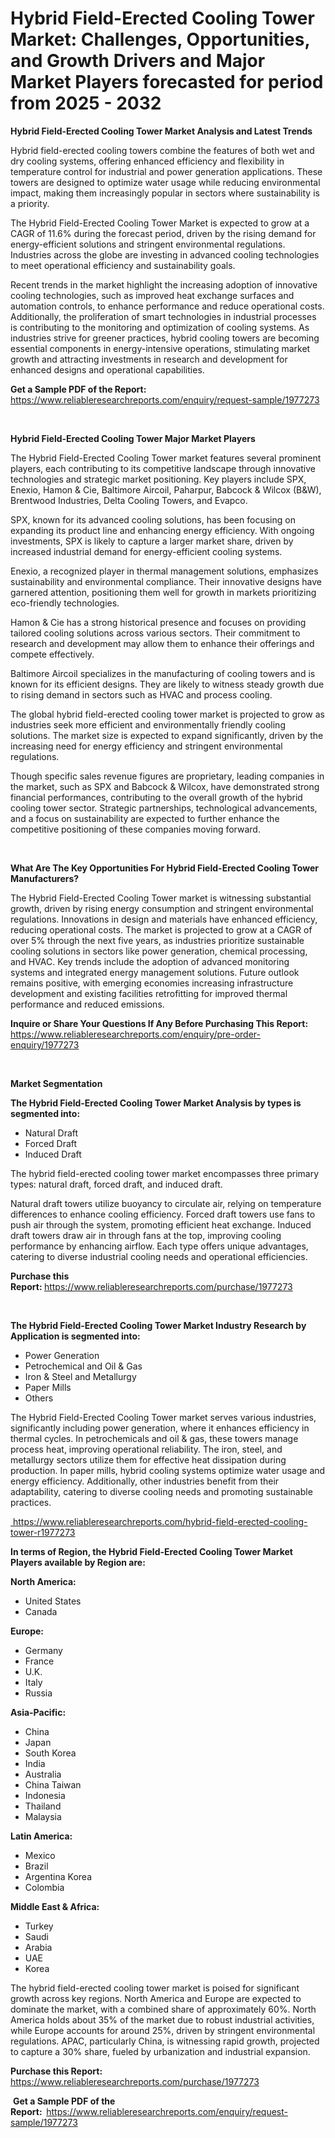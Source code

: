 <p><h1>Hybrid Field-Erected Cooling Tower Market: Challenges, Opportunities, and Growth Drivers and Major Market Players forecasted for period from 2025 - 2032</h1></p><p><strong>Hybrid Field-Erected Cooling Tower Market Analysis and Latest Trends</strong></p>
<p><p>Hybrid field-erected cooling towers combine the features of both wet and dry cooling systems, offering enhanced efficiency and flexibility in temperature control for industrial and power generation applications. These towers are designed to optimize water usage while reducing environmental impact, making them increasingly popular in sectors where sustainability is a priority.</p><p>The Hybrid Field-Erected Cooling Tower Market is expected to grow at a CAGR of 11.6% during the forecast period, driven by the rising demand for energy-efficient solutions and stringent environmental regulations. Industries across the globe are investing in advanced cooling technologies to meet operational efficiency and sustainability goals. </p><p>Recent trends in the market highlight the increasing adoption of innovative cooling technologies, such as improved heat exchange surfaces and automation controls, to enhance performance and reduce operational costs. Additionally, the proliferation of smart technologies in industrial processes is contributing to the monitoring and optimization of cooling systems. As industries strive for greener practices, hybrid cooling towers are becoming essential components in energy-intensive operations, stimulating market growth and attracting investments in research and development for enhanced designs and operational capabilities.</p></p>
<p><strong>Get a Sample PDF of the Report:&nbsp;</strong> <a href="https://www.reliableresearchreports.com/enquiry/request-sample/1977273?utm_campaign=24&utm_medium=2&utm_source=Github&utm_content=ia&utm_term=12042025&utm_id=hybrid-field-erected-cooling-tower">https://www.reliableresearchreports.com/enquiry/request-sample/1977273</a></p>
<p>&nbsp;</p>
<p><strong>Hybrid Field-Erected Cooling Tower Major Market Players</strong></p>
<p><p>The Hybrid Field-Erected Cooling Tower market features several prominent players, each contributing to its competitive landscape through innovative technologies and strategic market positioning. Key players include SPX, Enexio, Hamon & Cie, Baltimore Aircoil, Paharpur, Babcock & Wilcox (B&W), Brentwood Industries, Delta Cooling Towers, and Evapco.</p><p>SPX, known for its advanced cooling solutions, has been focusing on expanding its product line and enhancing energy efficiency. With ongoing investments, SPX is likely to capture a larger market share, driven by increased industrial demand for energy-efficient cooling systems.</p><p>Enexio, a recognized player in thermal management solutions, emphasizes sustainability and environmental compliance. Their innovative designs have garnered attention, positioning them well for growth in markets prioritizing eco-friendly technologies. </p><p>Hamon & Cie has a strong historical presence and focuses on providing tailored cooling solutions across various sectors. Their commitment to research and development may allow them to enhance their offerings and compete effectively.</p><p>Baltimore Aircoil specializes in the manufacturing of cooling towers and is known for its efficient designs. They are likely to witness steady growth due to rising demand in sectors such as HVAC and process cooling.</p><p>The global hybrid field-erected cooling tower market is projected to grow as industries seek more efficient and environmentally friendly cooling solutions. The market size is expected to expand significantly, driven by the increasing need for energy efficiency and stringent environmental regulations.</p><p>Though specific sales revenue figures are proprietary, leading companies in the market, such as SPX and Babcock & Wilcox, have demonstrated strong financial performances, contributing to the overall growth of the hybrid cooling tower sector. Strategic partnerships, technological advancements, and a focus on sustainability are expected to further enhance the competitive positioning of these companies moving forward.</p></p>
<p>&nbsp;</p>
<p><strong>What Are The Key Opportunities For Hybrid Field-Erected Cooling Tower Manufacturers?</strong></p>
<p><p>The Hybrid Field-Erected Cooling Tower market is witnessing substantial growth, driven by rising energy consumption and stringent environmental regulations. Innovations in design and materials have enhanced efficiency, reducing operational costs. The market is projected to grow at a CAGR of over 5% through the next five years, as industries prioritize sustainable cooling solutions in sectors like power generation, chemical processing, and HVAC. Key trends include the adoption of advanced monitoring systems and integrated energy management solutions. Future outlook remains positive, with emerging economies increasing infrastructure development and existing facilities retrofitting for improved thermal performance and reduced emissions.</p></p>
<p><strong>Inquire or Share Your Questions If Any Before Purchasing This Report:</strong> <a href="https://www.reliableresearchreports.com/enquiry/pre-order-enquiry/1977273?utm_campaign=24&utm_medium=2&utm_source=Github&utm_content=ia&utm_term=12042025&utm_id=hybrid-field-erected-cooling-tower">https://www.reliableresearchreports.com/enquiry/pre-order-enquiry/1977273</a></p>
<p>&nbsp;</p>
<p><strong>Market Segmentation</strong></p>
<p><strong>The Hybrid Field-Erected Cooling Tower Market Analysis by types is segmented into:</strong></p>
<p><ul><li>Natural Draft</li><li>Forced Draft</li><li>Induced Draft</li></ul></p>
<p><p>The hybrid field-erected cooling tower market encompasses three primary types: natural draft, forced draft, and induced draft. </p><p>Natural draft towers utilize buoyancy to circulate air, relying on temperature differences to enhance cooling efficiency. Forced draft towers use fans to push air through the system, promoting efficient heat exchange. Induced draft towers draw air in through fans at the top, improving cooling performance by enhancing airflow. Each type offers unique advantages, catering to diverse industrial cooling needs and operational efficiencies.</p></p>
<p><strong>Purchase this Report:&nbsp;</strong><a href="https://www.reliableresearchreports.com/purchase/1977273?utm_campaign=24&utm_medium=2&utm_source=Github&utm_content=ia&utm_term=12042025&utm_id=hybrid-field-erected-cooling-tower">https://www.reliableresearchreports.com/purchase/1977273</a></p>
<p>&nbsp;</p>
<p><strong>The Hybrid Field-Erected Cooling Tower Market Industry Research by Application is segmented into:</strong></p>
<p><ul><li>Power Generation</li><li>Petrochemical and Oil & Gas</li><li>Iron & Steel and Metallurgy</li><li>Paper Mills</li><li>Others</li></ul></p>
<p><p>The Hybrid Field-Erected Cooling Tower market serves various industries, significantly including power generation, where it enhances efficiency in thermal cycles. In petrochemicals and oil & gas, these towers manage process heat, improving operational reliability. The iron, steel, and metallurgy sectors utilize them for effective heat dissipation during production. In paper mills, hybrid cooling systems optimize water usage and energy efficiency. Additionally, other industries benefit from their adaptability, catering to diverse cooling needs and promoting sustainable practices.</p></p>
<p><a href="https://www.reliableresearchreports.com/hybrid-field-erected-cooling-tower-r1977273?utm_campaign=24&utm_medium=2&utm_source=Github&utm_content=ia&utm_term=12042025&utm_id=hybrid-field-erected-cooling-tower">&nbsp;https://www.reliableresearchreports.com/hybrid-field-erected-cooling-tower-r1977273</a></p>
<p><strong>In terms of Region, the Hybrid Field-Erected Cooling Tower Market Players available by Region are:</strong></p>
<p>
    <p> <strong> North America: </strong>
        <ul>
            <li>United States</li>
            <li>Canada</li>
        </ul>
        </p> 
    <p> <strong> Europe: </strong>
        <ul>
            <li>Germany</li>
            <li>France</li>
            <li>U.K.</li>
            <li>Italy</li>
            <li>Russia</li>
        </ul>
        </p> 
    <p> <strong> Asia-Pacific: </strong>
        <ul>
            <li>China</li>
            <li>Japan</li>
            <li>South Korea</li>
            <li>India</li>
            <li>Australia</li>
            <li>China Taiwan</li>
            <li>Indonesia</li>
            <li>Thailand</li>
            <li>Malaysia</li>
        </ul>
        </p> 
    <p> <strong> Latin America: </strong>
        <ul>
            <li>Mexico</li>
            <li>Brazil</li>
            <li>Argentina Korea</li>
            <li>Colombia</li>
        </ul>
        </p> 
    <p> <strong> Middle East & Africa: </strong>
        <ul>
            <li>Turkey</li>
            <li>Saudi</li>
            <li>Arabia</li>
            <li>UAE</li>
            <li>Korea</li>
        </ul>
    </p>
    </p>
<p><p>The hybrid field-erected cooling tower market is poised for significant growth across key regions. North America and Europe are expected to dominate the market, with a combined share of approximately 60%. North America holds about 35% of the market due to robust industrial activities, while Europe accounts for around 25%, driven by stringent environmental regulations. APAC, particularly China, is witnessing rapid growth, projected to capture a 30% share, fueled by urbanization and industrial expansion.</p></p>
<p><strong>Purchase this Report: </strong><a href="https://www.reliableresearchreports.com/purchase/1977273?utm_campaign=24&utm_medium=2&utm_source=Github&utm_content=ia&utm_term=12042025&utm_id=hybrid-field-erected-cooling-tower">https://www.reliableresearchreports.com/purchase/1977273</a></p>
<p>&nbsp;<strong>Get a Sample PDF of the Report:&nbsp;&nbsp;</strong><a href="https://www.reliableresearchreports.com/enquiry/request-sample/1977273?utm_campaign=24&utm_medium=2&utm_source=Github&utm_content=ia&utm_term=12042025&utm_id=hybrid-field-erected-cooling-tower">https://www.reliableresearchreports.com/enquiry/request-sample/1977273</a></p>
<p><strong></strong></p>
<p><p></p><p></p><p></p></p>